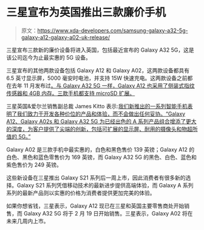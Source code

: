# 三星宣布为英国推出三款廉价手机

> 原文：<https://www.xda-developers.com/samsung-galaxy-a32-5g-galaxy-a12-galaxy-a02-uk-release/>

三星宣布三款新的廉价设备将进入英国，包括最近宣布的 Galaxy A32 5G，这是该公司迄今为止最实惠的 5G 设备。

三星宣布的其他两款设备包括 Galaxy A12 和 Galaxy A02，这两款设备都具有 6.5 英寸显示屏，5000 毫安时电池，并支持 15W 快速充电。这两款设备之前都在去年 11 月发布过[。与 Galaxy A32 5G 一样，Galaxy A12 也采用了侧装式指纹传感器和 4GB 内存。三款手机都支持 microSD 扩展。](https://www.xda-developers.com/samsung-galaxy-a12-a02s-budget/)

三星英国&爱尔兰销售副总裁 James Kitto 表示:[我们新推出的一系列智能手机表明了我们致力于开发各种价位的产品和体验，而不会做出任何妥协。“Galaxy A12、Galaxy A02s 和 Galaxy A32 5G 为已经出色的 A 系列产品组合增添了更大的深度，为客户提供了尖端的创新，包括可扩展的显示屏、耐用的摄像头和物超所值的 5G。”](https://news.samsung.com/uk/samsung-announces-the-galaxy-a12-galaxy-a02s-and-galaxy-a32-5g-for-2021-bringing-premium-innovation-at-excellent-value)

Galaxy A02 是三款手机中最实惠的，白色和黑色售价 139 英镑；Galaxy A12 的白色、黑色和蓝色零售价为 169 英镑，而 Galaxy A32 5G 的黑色、白色、蓝色和紫色售价为 249 英镑。

这些新设备在三星推出 Galaxy S21 系列后一周上市，因此消费者有很多新的选择。Galaxy S21 系列凭借移动技术的最新进步提供高端体验，而 Galaxy A 系列系列的最新产品则以实惠的价格为消费者提供更加完美的体验。

如果你想省钱，三星表示，Galaxy A12 现已在三星和英国主要零售商处开始销售，而 Galaxy A32 5G 将于 2 月 19 日开始销售。三星表示，Galaxy A02 将在未来几周内上市。